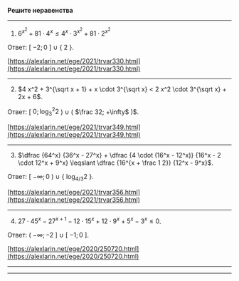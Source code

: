 **Решите неравенства**

--- ---

1) $6^{x^2} + 81 \cdot 4^x \leqslant 4^x \cdot 3^{x^2} + 81 \cdot 2^{x^2}$

Ответ: [ $-2; 0$ ] $\cup$ { $2$ }.

[https://alexlarin.net/ege/2021/trvar330.html](https://alexlarin.net/ege/2021/trvar330.html)

--- ---

2) $4 x^2 + 3^{\sqrt x + 1} + x \cdot 3^{\sqrt x} < 2 x^2 \cdot 3^{\sqrt x} + 2x + 6$.

Ответ: [ $0; \log^2_3 2$ ) $\cup$ ( $\frac 32; +\infty$ )$.

[https://alexlarin.net/ege/2021/trvar349.html](https://alexlarin.net/ege/2021/trvar349.html)

--- ---

3) $\dfrac {64^x} {36^x - 27^x} + \dfrac {4 \cdot (16^x - 12^x)} {16^x - 2 \cdot 12^x + 9^x} \leqslant \dfrac {16^{x + \frac 1 2}} {12^x - 9^x}$.

Ответ: [ $-\infty; 0$ ) $\cup$ { $\log_{4/3} 2$ }.

[https://alexlarin.net/ege/2021/trvar356.html](https://alexlarin.net/ege/2021/trvar356.html)

--- ---

4) $27 \cdot 45^x - 27^{x+1} - 12 \cdot 15^x + 12 \cdot 9^x + 5^x - 3^x \leqslant 0$.

Ответ: ( $-\infty; -2$ ] $\cup$ [ $-1; 0$ ].

[https://alexlarin.net/ege/2020/250720.html](https://alexlarin.net/ege/2020/250720.html)

--- ---
--- ---
